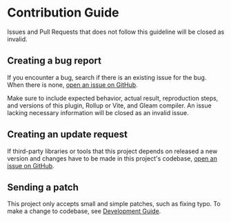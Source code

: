 <!--
SPDX-FileCopyrightText: 2024 Shota FUJI <pockawoooh@gmail.com>
SPDX-License-Identifier: Apache-2.0
-->

[issue-list]: https://github.com/pocka/rollup-plugin-gleam/issues

# Contribution Guide

Issues and Pull Requests that does not follow this guideline will be closed as invalid.

## Creating a bug report

If you encounter a bug, search if there is an existing issue for the bug.
When there is none, [open an issue on GitHub][issue-list].

Make sure to include expected behavior, actual result, reproduction steps, and versions of this plugin, Rollup or Vite, and Gleam compiler.
An issue lacking necessary information will be closed as an invalid issue.

## Creating an update request

If third-party libraries or tools that this project depends on released a new version and changes have to be made in this project's codebase, [open an issue on GitHub][issue-list].

## Sending a patch

This project only accepts small and simple patches, such as fixing typo.
To make a change to codebase, see [Development Guide](./DEVELOPMENT.md).
